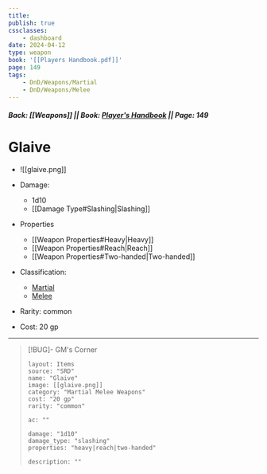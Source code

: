```yaml
---
title:
publish: true
cssclasses:
    - dashboard
date: 2024-04-12
type: weapon
book: '[[Players Handbook.pdf]]'
page: 149
tags:
    - DnD/Weapons/Martial
    - DnD/Weapons/Melee
---
```


##### Back: [[Weapons]] || Book: [Player's Handbook](https://drive.google.com/drive/folders/1O5bhpYizcIT5xxAoLOuzCRht_PVS7VSG?usp=sharing) || Page: 149

# Glaive

- ![[glaive.png]]
- Damage:
    - 1d10
	- [[Damage Type#Slashing|Slashing]]
- Properties
    - [[Weapon Properties#Heavy|Heavy]]
    - [[Weapon Properties#Reach|Reach]]
    - [[Weapon Properties#Two-handed|Two-handed]]

- Classification:
    - [Martial](https://benl0.github.io/The-Editors-Dungeon/tags/DnD/Weapons/Martial)
    - [Melee](https://benl0.github.io/The-Editors-Dungeon/tags/DnD/Weapons/Melee)
- Rarity: common
- Cost: 20 gp

> 

---

> [!BUG]- GM's Corner
>
> ```statblock
> layout: Items
> source: "SRD"
> name: "Glaive"
> image: [[glaive.png]]
> category: "Martial Melee Weapons"
> cost: "20 gp"
> rarity: "common"
>
> ac: ""
>
> damage: "1d10"
> damage_type: "slashing"
> properties: "heavy|reach|two-handed"
>
> description: ""
> ```
